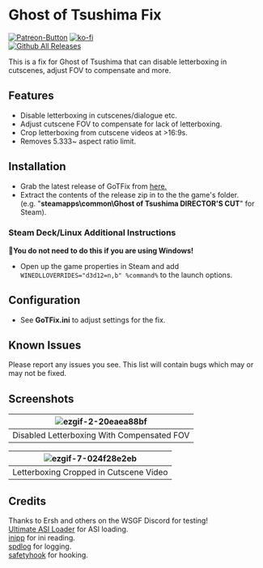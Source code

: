 # Ghost of Tsushima Fix
[![Patreon-Button](https://github.com/Lyall/GoTFix/assets/695941/57085682-1790-4ffe-be46-b9e3c4d5e034)](https://www.patreon.com/Wintermance) [![ko-fi](https://ko-fi.com/img/githubbutton_sm.svg)](https://ko-fi.com/W7W01UAI9)<br />
[![Github All Releases](https://img.shields.io/github/downloads/Lyall/GoTFix/total.svg)](https://github.com/Lyall/GoTFix/releases)

This is a fix for Ghost of Tsushima that can disable letterboxing in cutscenes, adjust FOV to compensate and more.<br />

## Features
- Disable letterboxing in cutscenes/dialogue etc.
- Adjust cutscene FOV to compensate for lack of letterboxing.
- Crop letterboxing from cutscene videos at >16:9s.
- Removes 5.333~ aspect ratio limit.

## Installation
- Grab the latest release of GoTFix from [here.](https://github.com/Lyall/GoTFix/releases)
- Extract the contents of the release zip in to the the game's folder.<br />(e.g. "**steamapps\common\Ghost of Tsushima DIRECTOR'S CUT**" for Steam).

### Steam Deck/Linux Additional Instructions
🚩**You do not need to do this if you are using Windows!**
- Open up the game properties in Steam and add `WINEDLLOVERRIDES="d3d12=n,b" %command%` to the launch options.

## Configuration
- See **GoTFix.ini** to adjust settings for the fix.

## Known Issues
Please report any issues you see.
This list will contain bugs which may or may not be fixed.

## Screenshots

| ![ezgif-2-20eaea88bf](https://github.com/Lyall/GoTFix/assets/695941/99dc3ad0-7168-43b3-8cb5-08d5c435e955) |
|:--:|
| Disabled Letterboxing With Compensated FOV |

| ![ezgif-7-024f28e2eb](https://github.com/Lyall/GoTFix/assets/695941/6dcc330a-155d-422f-8c1f-6a2190445fc7) |
|:--:|
| Letterboxing Cropped in Cutscene Video |

## Credits
Thanks to Ersh and others on the WSGF Discord for testing!<br />
[Ultimate ASI Loader](https://github.com/ThirteenAG/Ultimate-ASI-Loader) for ASI loading. <br />
[inipp](https://github.com/mcmtroffaes/inipp) for ini reading. <br />
[spdlog](https://github.com/gabime/spdlog) for logging. <br />
[safetyhook](https://github.com/cursey/safetyhook) for hooking.
